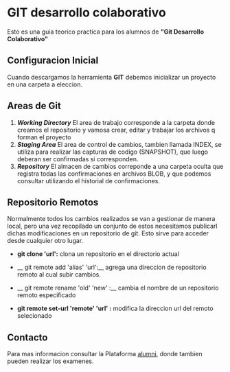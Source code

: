 # GIT desarrollo colaborativo

Esto es una guia teorico practica para los alumnos de __"Git Desarrollo Colaborativo"__

## Configuracion Inicial

Cuando descargamos la herramienta __GIT__ debemos inicializar un proyecto en una carpeta a eleccion.
## Areas de Git
1. ___Working Directory___ El area de trabajo corresponde a la carpeta donde creamos el repositorio y vamosa crear, editar y trabajar los archivos q forman el proyecto
1. ___Staging Area___ El area de control de cambios, tambien llamada INDEX, se utiliza para realizar las capturas de codigo (SNAPSHOT), que luego deberan ser confirmadas si corresponden.
1. ___Repository___ El almacen de cambios correponde a una carpeta oculta que registra todas las confirmaciones en archivos BLOB, y que podemos consultar utilizando el historial de confirmaciones.
## Repositorio Remotos
Normalmente todos los cambios realizados se van a gestionar de manera local, pero una vez recopilado un conjunto de estos necesitamos publicarl dichas modificaciones en un repositorio de git.
Esto sirve para acceder desde cualquier otro lugar.
* __git clone 'url':__ clona un repositorio en el directorio actual
* __ git remote add 'alias' 'url':__ agrega una direccion de repositorio remoto al cual subir cambios.
* __ git remote rename 'old' 'new' :__ cambia el nombre de un repositorio remoto especificado

* __git remote set-url 'remote' 'url' :__ modifica la direccion url del remoto selecionado 

## Contacto
Para mas informacion consultar la Plataforma [alumni](https://alumni.education), donde tambien pueden realizar los examenes.